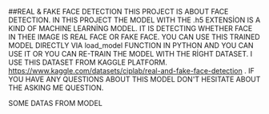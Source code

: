 ##REAL & FAKE FACE DETECTION
THIS PROJECT IS ABOUT FACE DETECTION. IN THIS PROJECT THE MODEL WITH THE .h5 EXTENSİON IS A KIND OF MACHINE LEARNİNG MODEL.
IT IS DETECTING WHETHER FACE IN THEE IMAGE IS REAL FACE OR FAKE FACE. YOU CAN USE THIS TRAINED MODEL DIRECTLY VIA load_model
FUNCTION IN PYTHON AND YOU CAN USE IT OR YOU CAN RE-TRAIN THE MODEL WITH THE RİGHT DATASET. I USE THIS DATASET FROM KAGGLE PLATFORM.
https://www.kaggle.com/datasets/ciplab/real-and-fake-face-detection . IF YOU HAVE ANY QUESTIONS ABOUT THIS MODEL DON'T HESITATE ABOUT
THE ASKING ME QUESTION.

SOME DATAS FROM MODEL


